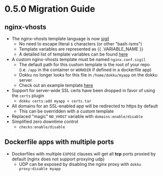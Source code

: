 # 0.5.0 Migration Guide

## nginx-vhosts

- The nginx-vhosts template language is now [sigil](https://github.com/gliderlabs/sigil)
  - No need to escape literal `$` characters (or other "bash-isms")
  - Template variables are represented as {{ .VARIABLE_NAME }}
  - A detailed list of template variables can be found [here](/dokku/nginx#available-template-variables)
- A custom nginx-vhosts template must be named `nginx.conf.sigil`
  - The default path for this custom template is the root of your repo (i.e. `/app` in the container or `WORKDIR` if defined in a dockerfile app)
  - Dokku no longer looks for this file in `/home/dokku/myapp` on the dokku server
  - Check out an example template [here](/dokku/nginx/)
- Support for server-wide SSL certs have been dropped in favor of using the `certs` plugin
  - `dokku certs:add myapp < certs.tar`
- All domains for an SSL-enabled app will be redirected to https by default
  - This can be overridden with a custom template
- Replaced "magic" `NO_VHOST` variable with `domains:enable/disable`
- Simplified zero downtime control
  - `checks:enable/disable`
## Dockerfile apps with multiple ports
- Dockerfiles with multiple `EXPOSE` clauses will get all **tcp** ports proxied by default (nginx does not support proxying udp)
  - UDP can be exposed by disabling the nginx proxy with `dokku proxy:disable myapp`
